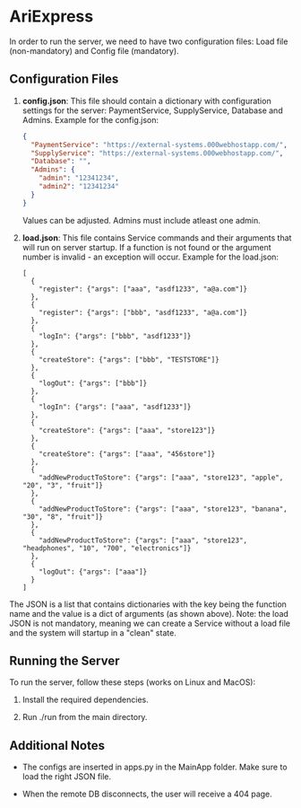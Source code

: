 # AriExpress
In order to run the server, we need to have two configuration files: Load file (non-mandatory) and Config file (mandatory).

## Configuration Files

1. **config.json**: This file should contain a dictionary with configuration settings for the server: PaymentService, SupplyService, Database and Admins. Example for the config.json:

    ```json
    {
      "PaymentService": "https://external-systems.000webhostapp.com/",
      "SupplyService": "https://external-systems.000webhostapp.com/",
      "Database": "",
      "Admins": {
        "admin": "12341234",
        "admin2": "12341234"
      }
    }

    ```

   Values can be adjusted. Admins must include atleast one admin.

2. **load.json**: This file contains Service commands and their arguments that will run on server startup. If a function is not found or the argument number is invalid - an exception will occur. Example for the load.json:

    ```
    [
      {
        "register": {"args": ["aaa", "asdf1233", "a@a.com"]}
      },
      {
        "register": {"args": ["bbb", "asdf1233", "a@a.com"]}
      },
      {
        "logIn": {"args": ["bbb", "asdf1233"]}
      },
      {
        "createStore": {"args": ["bbb", "TESTSTORE"]}
      },
      {
        "logOut": {"args": ["bbb"]}
      },
      {
        "logIn": {"args": ["aaa", "asdf1233"]}
      },
      {
        "createStore": {"args": ["aaa", "store123"]}
      },
      {
        "createStore": {"args": ["aaa", "456store"]}
      },
      {
        "addNewProductToStore": {"args": ["aaa", "store123", "apple", "20", "3", "fruit"]}
      },
      {
        "addNewProductToStore": {"args": ["aaa", "store123", "banana", "30", "8", "fruit"]}
      },
      {
        "addNewProductToStore": {"args": ["aaa", "store123", "headphones", "10", "700", "electronics"]}
      },
      {
        "logOut": {"args": ["aaa"]}
      }
    ]
    ```

The JSON is a list that contains dictionaries with the key being the function name and the value is a dict of arguments (as shown above).
Note: the load JSON is not mandatory, meaning we can create a Service without a load file and the system will startup in a "clean" state.


## Running the Server

To run the server, follow these steps (works on Linux and MacOS):

1. Install the required dependencies.

2. Run ./run from the main directory.

## Additional Notes

- The configs are inserted in apps.py in the MainApp folder. Make sure to load the right JSON file.

- When the remote DB disconnects, the user will receive a 404 page.

